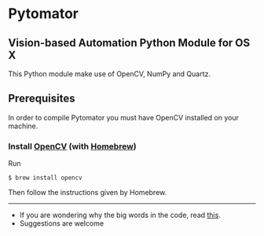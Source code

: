 # Pytomator

## Vision-based Automation Python Module for OS X


This Python module make use of OpenCV, NumPy and Quartz.

## Prerequisites

In order to compile Pytomator you must have OpenCV installed on your machine.

### Install [OpenCV](http://opencv.org/) (with [Homebrew](http://brew.sh/))
Run 

	$ brew install opencv

Then follow the instructions given by Homebrew.

---
+ If you are wondering why the big words in the code, read [this](http://ergoemacs.org/emacs/proper_way_to_use_Sublime_Text_minimap.html).
+ Suggestions are welcome